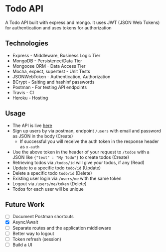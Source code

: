 # Todo API
A Todo API built with express and mongo. It uses JWT (JSON Web Tokens) for authentication and uses tokens for authorization

## Technologies
* Express - Middleware, Business Logic Tier
* MongoDB - Persistence/Data Tier
* Mongoose ORM - Data Access Tier
* Mocha, expect, supertest - Unit Tests
* JSONWebToken - Authentication, Authorization
* BCrypt - Salting and hashinf passwords
* Postman - For testing API endpoints
* Travis - CI
* Heroku - Hosting

## Usage
* The API is live [here](https://still-shore-57380.herokuapp.com/)
* Sign up users by via postman, endpoint `/users` with email and password as JSON in the body (Create)
    * If successful you will receive the auth token in the response header as `x-auth`
* Use the above token in the header of your request to `/todos` with a JSON like `{"text" : "My Todo"}` to create todos (Create)
* Retrieving todos via `/todos/id` will give your todos, if any (Read)
* Update to a specific todo `todo/id` (Update)
* Delete a specific todo `todo/id` (Delete)
* Existing user login via `/users/me` with the same token
* Logout via `/users/me/token` (Delete)
* Todos for each user will be unique

## Future Work
- [ ] Document Postman shortcuts
- [x] Async/Await
- [ ] Separate routes and the application middleware
- [ ] Better way to logout
- [ ] Token refresh (session)
- [ ] Build a UI